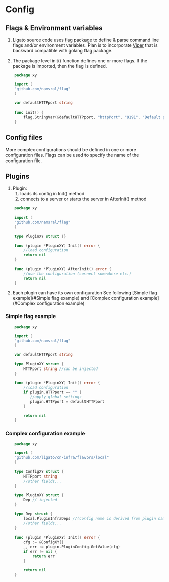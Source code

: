 # Config

## Flags & Environment variables

1. Ligato source code uses [flag](https://github.com/namsral/flag)
   package to define & parse command line flags and/or environment
   variables. Plan is to incorporate [Viper](https://github.com/spf13/viper)
   that is backward compatible with golang flag package. 

2. The package level init() function defines one or more flags. If the 
   package is imported, then the flag is defined.

```go
    package xy

    import (
    "github.com/namsral/flag"
    )
    
    var defaultHTTPport string
    
    func init() {
        flag.StringVar(&defaultHTTPport, "httpPort", "9191", "Default port of the server")
    }  
```

## Config files

More complex configurations should be defined in one or more configuration 
files. Flags can be used to specify the name of the configuration file.

## Plugins

1. Plugin:
   1. loads its config in Init() method
   2. connects to a server or starts the server in AfterInit() method

```go
    package xy

    import (
    "github.com/namsral/flag"
    )
    
    type PluginXY struct {}
    
    func (plugin *PluginXY) Init() error {
        //load configuration
        return nil
    }  

    func (plugin *PluginXY) AfterInit() error {
        //use the configuration (connect somewhere etc.)
        return nil
    }  
```

2. Each plugin can have its own configuration
   See following [Simple flag example](#Simple flag example) and
   [Complex configuration example](#Complex configuration example)

### Simple flag example
```go
    package xy

    import (
    "github.com/namsral/flag"
    )
    
    var defaultHTTPport string
    
    type PluginXY struct {
        HTTPport string //can be injected
    }
    
    func (plugin *PluginXY) Init() error {
        //load configuration
        if plugin.HTTPport == "" {
           //apply global settings
           plugin.HTTPport = defaultHTTPport
        }
        
        return nil
    } 
```

### Complex configuration example
```go
    package xy

    import (
    "github.com/ligato/cn-infra/flavors/local"
    )
    
    type ConfigXY struct {
        HTTPport string
        //other fields...
    }
    
    type PluginXY struct {
        Dep // injected 
    }
    
    type Dep struct {
        local.PluginInfraDeps //(config name is derived from plugin name)    
        //other fields...
    }
    
    func (plugin *PluginXY) Init() error {
        cfg := &ConfigXY{}
        _, err := plugin.PluginConfig.GetValue(cfg)
        if err != nil {
            return err
        }
        
        return nil
    } 
```
